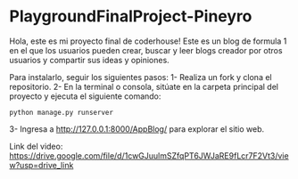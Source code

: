 # PlaygroundFinalProject-Pineyro

Hola, este es mi proyecto final de coderhouse!
Este es un blog de formula 1 en el que los usuarios pueden crear, buscar y leer blogs creador por otros usuarios y compartir sus ideas y opiniones.

Para instalarlo, seguir los siguientes pasos:
1- Realiza un fork y clona el repositorio. 
2- En la terminal o consola, sitúate en la carpeta principal del proyecto y ejecuta el siguiente comando:
```
python manage.py runserver
```
3- Ingresa a http://127.0.0.1:8000/AppBlog/ para explorar el sitio web.

Link del video:
https://drive.google.com/file/d/1cwGJuulmSZfqPT6JWJaRE9fLcr7F2Vt3/view?usp=drive_link
